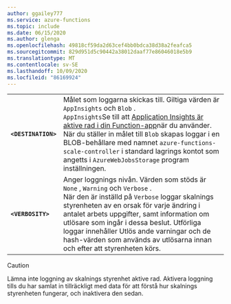 ```yaml
---
author: ggailey777
ms.service: azure-functions
ms.topic: include
ms.date: 06/15/2020
ms.author: glenga
ms.openlocfilehash: 49818cf59da2d63cef4bb0bdca38d38a2feafca5
ms.sourcegitcommit: 829d951d5c90442a38012daaf77e86046018e5b9
ms.translationtype: MT
ms.contentlocale: sv-SE
ms.lasthandoff: 10/09/2020
ms.locfileid: "86169924"
---
```

| | |
|--|--|
|**`<DESTINATION>`**| Målet som loggarna skickas till. Giltiga värden är `AppInsights` och `Blob` .<br/>`AppInsights`Se till att [Application Insights är aktive rad i din Function-app](../articles/azure-functions/functions-monitoring.md#enable-application-insights-integration)när du använder.<br/>När du ställer in målet till `Blob` skapas loggar i en BLOB-behållare med namnet `azure-functions-scale-controller` i standard lagrings kontot som angetts i `AzureWebJobsStorage` program inställningen. |
|**`<VERBOSITY>`** | Anger loggnings nivån. Värden som stöds är `None` , `Warning` och `Verbose` .<br/>När den är inställd på `Verbose` loggar skalnings styrenheten av en orsak för varje ändring i antalet arbets uppgifter, samt information om utlösare som ingår i dessa beslut. Utförliga loggar innehåller Utlös ande varningar och de hash-värden som används av utlösarna innan och efter att styrenheten körs. |

> [!CAUTION]
> Lämna inte loggning av skalnings styrenhet aktive rad. Aktivera loggning tills du har samlat in tillräckligt med data för att förstå hur skalnings styrenheten fungerar, och inaktivera den sedan.